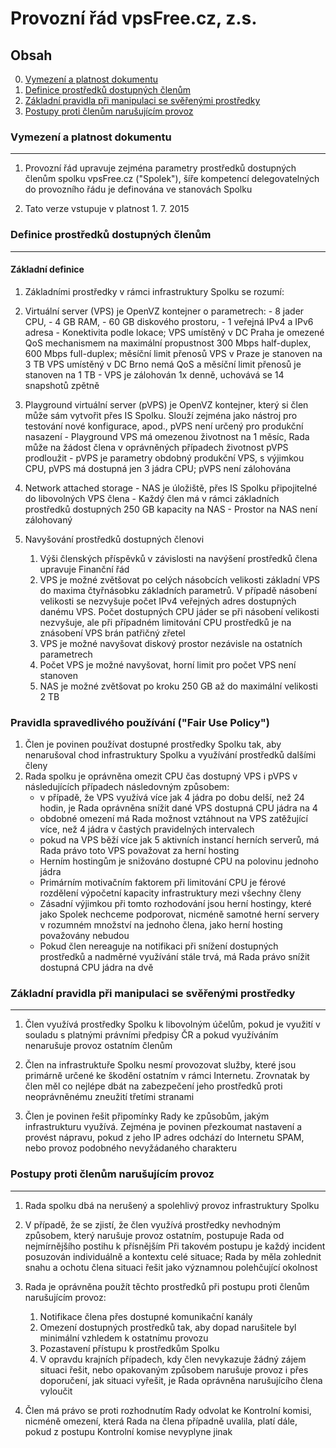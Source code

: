 Provozní řád vpsFree.cz, z.s.
=============================

Obsah
-----

0. [Vymezení a platnost dokumentu](#vymezení-a-platnost-dokumentu)
1. [Definice prostředků dostupných členům](#definice-prostředků-dostupných-členům)
2. [Základní pravidla při manipulaci se svěřenými prostředky](#základní-pravidla-při-manipulaci-se-svěřenými-prostředky)
3. [Postupy proti členům narušujícím provoz](#postupy-proti-členům-narušujícím-provoz)


### Vymezení a platnost dokumentu
--------------------------------

1. Provozní řád upravuje zejména parametry prostředků dostupných členům spolku
vpsFree.cz ("Spolek"), šíře kompetencí delegovatelných do provozního řádu je
definována ve stanovách Spolku

2. Tato verze vstupuje v platnost 1. 7. 2015

### Definice prostředků dostupných členům
----------------------------------------

#### Základní definice

1. Základními prostředky v rámci infrastruktury Spolku se rozumí:
  1. Virtuální server (VPS) je OpenVZ kontejner o parametrech:
    - 8 jader CPU,
    - 4 GB RAM,
    - 60 GB diskového prostoru,
    - 1 veřejná IPv4 a IPv6 adresa
    - Konektivita podle lokace; VPS umístěný v DC Praha je omezené QoS
      mechanismem na maximální propustnost 300 Mbps half-duplex, 600 Mbps
      full-duplex; měsíční limit přenosů VPS v Praze je stanoven na 3 TB
      VPS umístěný v DC Brno nemá QoS a měsíční limit přenosů je stanoven na
      1 TB
    - VPS je zálohován 1x denně, uchovává se 14 snapshotů zpětně
  2. Playground virtuální server (pVPS) je OpenVZ kontejner, který si člen
     může sám vytvořit přes IS Spolku. Slouží zejména jako nástroj pro testování
     nové konfigurace, apod., pVPS není určený pro produkční nasazení
    - Playground VPS má omezenou životnost na 1 měsíc, Rada může na žádost člena
      v oprávněných případech životnost pVPS prodloužit
    - pVPS je parametry obdobný produkční VPS, s výjimkou CPU, pVPS má dostupná
      jen 3 jádra CPU; pVPS není zálohována
  3. Network attached storage - NAS je úložiště, přes IS Spolku připojitelné do
     libovolných VPS člena
    - Každý člen má v rámci základních prostředků dostupných 250 GB kapacity na
      NAS
    - Prostor na NAS není zálohovaný

2. Navyšování prostředků dostupných členovi
   1. Výši členských příspěvků v závislosti na navýšení prostředků člena upravuje
     Finanční řád
   2. VPS je možné zvětšovat po celých násobcích velikosti základní VPS do
     maxima čtyřnásobku základních parametrů. V případě násobení velikosti se
     nezvyšuje počet IPv4 veřejných adres dostupných danému VPS. Počet
     dostupných CPU jáder se při násobení velikosti nezvyšuje, ale při případném
     limitování CPU prostředků je na znásobení VPS brán patřičný zřetel
   3. VPS je možné navyšovat diskový prostor nezávisle na ostatních parametrech
   4. Počet VPS je možné navyšovat, horní limit pro počet VPS není stanoven
   5. NAS je možné zvětšovat po kroku 250 GB až do maximální velikosti 2 TB

### Pravidla spravedlivého používání ("Fair Use Policy")

1. Člen je povinen používat dostupné prostředky Spolku tak, aby nenarušoval chod
   infrastruktury Spolku a využívání prostředků dalšími členy
2. Rada spolku je oprávněna omezit CPU čas dostupný VPS i pVPS v následujících
   případech následovným způsobem:
   - v případě, že VPS využívá více jak 4 jádra po dobu delší, než 24 hodin, je
     Rada oprávněna snížit dané VPS dostupná CPU jádra na 4
   - obdobné omezení má Rada možnost vztáhnout na VPS zatěžující více, než 4
     jádra v častých pravidelných intervalech
   - pokud na VPS běží více jak 5 aktivních instancí herních serverů, má Rada
     právo toto VPS považovat za herní hosting
   - Herním hostingům je snižováno dostupné CPU na polovinu jednoho jádra
   - Primárním motivačním faktorem při limitování CPU je férové rozdělení
     výpočetní kapacity infrastruktury mezi všechny členy
   - Zásadní výjimkou při tomto rozhodování jsou herní hostingy, které jako
     Spolek nechceme podporovat, nicméně samotné herní servery v rozumném
     množství na jednoho člena, jako herní hosting považovány nebudou
   - Pokud člen nereaguje na notifikaci při snížení dostupných prostředků
     a nadměrné využívání stále trvá, má Rada právo snížit dostupná CPU jádra na
     dvě

### Základní pravidla při manipulaci se svěřenými prostředky
-----------------------------------------------------------

1. Člen využívá prostředky Spolku k libovolným účelům, pokud je využití v
souladu s platnými právními předpisy ČR a pokud využíváním nenarušuje provoz
ostatním členům

2. Člen na infrastruktuře Spolku nesmí provozovat služby, které jsou primárně
určené ke škodění ostatním v rámci Internetu. Zrovnatak by člen měl co nejlépe
dbát na zabezpečení jeho prostředků proti neoprávněnému zneužití třetími
stranami

3. Člen je povinen řešit připomínky Rady ke způsobům, jakým infrastrukturu
využívá. Zejména je povinen přezkoumat nastavení a provést nápravu, pokud z jeho
IP adres odchází do Internetu SPAM, nebo provoz podobného nevyžádaného
charakteru

### Postupy proti členům narušujícím provoz
------------------------------------------

1. Rada spolku dbá na nerušený a spolehlivý provoz infrastruktury Spolku

2. V případě, že se zjistí, že člen využívá prostředky nevhodným způsobem, který
narušuje provoz ostatním, postupuje Rada od nejmírnějšího postihu k přísnějším
Při takovém postupu je každý incident posuzován individuálně a kontextu celé
situace; Rada by měla zohlednit snahu a ochotu člena situaci řešit jako
významnou polehčující okolnost

3. Rada je oprávněna použít těchto prostředků při postupu proti členům
narušujícím provoz:
   1. Notifikace člena přes dostupné komunikační kanály
   2. Omezení dostupných prostředků tak, aby dopad narušitele byl minimální
     vzhledem k ostatnímu provozu
   3. Pozastavení přístupu k prostředkům Spolku
   4. V opravdu krajních případech, kdy člen nevykazuje žádný zájem situaci
     řešit, nebo opakovaným způsobem narušuje provoz i přes doporučení, jak
     situaci vyřešit, je Rada oprávněna narušujícího člena vyloučit

4. Člen má právo se proti rozhodnutím Rady odvolat ke Kontrolní komisi, nicméně
omezení, která Rada na člena případně uvalila, platí dále, pokud z postupu
Kontrolní komise nevyplyne jinak
